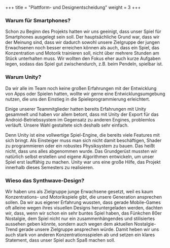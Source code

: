 +++
title = "Plattform- und Designentscheidung"
weight = 3
+++

### Warum für Smartphones?
Schon zu Beginn des Projekts hatten wir uns geeinigt, dass unser Spiel für Smartphones ausgelegt sein soll. Der hauptsächliche Grund war, dass wir der Meinung sind, dass wir dadurch sowohl unsere Zielgruppe der jungen Erwachsenen noch besser erreichen können als auch, dass ein Spiel, das Konzentration und Motorik trainieren soll, nicht über mehrere Stunden am Stück unterhalten muss. Wir wollten den Fokus eher auch kurze Aufgaben legen, sodass das Spiel gut zwischendurch, z.B. beim Pendeln, spielbar ist.


### Warum Unity?
Da wir alle im Team noch keine großen Erfahrungen mit der Entwicklung von Apps oder Spielen hatten, wollte wir gerne eine Entwicklungsumgebung nutzen, die uns den Einstieg in die Spieleprogrammierung erleichtert.   

Einige unserer Teammitglieder hatten bereits Erfahrungen mit Unity gesammelt und haben vor allem betont, dass mit Unity der Export für das Android-Betriebssystem im Gegensatz zu anderen Engines, problemlos verläuft. Unsere Wahl gestaltete sich deshalb sehr einfach.   

Denn Unity ist eine vollwertige Spiel-Engine, die bereits viele Features mit sich bringt. Als Einsteiger muss man sich nicht damit beschäftigen, Shader zu programmieren oder ein robustes Physiksystem zu bauen. Das heißt nicht, dass uns alles abgenommen wurde. Das Grundgerüst mussten wir natürlich selbst erstellen und eigene Algorithmen entwickeln, um unser Spiel erst lauffähig zu machen. Unity war uns eine große Hilfe, das Projekt innerhalb dieses Semesters zu realisieren.   


### Wieso das Synthwave-Design?
Wir haben uns als Zielgruppe junge Erwachsene gesetzt, weil es kaum Konzentrations- und Motorikspiele gibt, die unsere Generation ansprechen sollen. Da wir aus eigener Erfahrung wussten, dass gerade Mobile-Games oft alleine wegen ihres visuellen Designs heruntergeladen werden, dachten wir, dass, wenn wir schon ein sehr buntes Spiel haben, das Fünkchen 80er Nostalgie, dem Spiel nicht nur ein zusammenhängendes und stilisiertes aussehen geben könnte, sondern auch wegen dem aktuellen Nostalgie-Trend gerade unsere Zielgruppe ansprechen würde. Damit heben wir uns auch stark von anderen Konzentrationsspielen ab und setzen ein klares Statement, dass unser Spiel auch Spaß machen soll.

